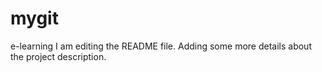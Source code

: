 # mygit
e-learning
I am editing the README file. Adding some more details about the project description.
